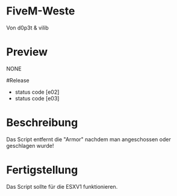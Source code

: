 # FiveM-Weste

Von d0p3t & vilib

# Preview

NONE

#Release

- status code [e02]
- status code [e03]

# Beschreibung

Das Script entfernt die "Armor" nachdem man angeschossen oder geschlagen wurde!

# Fertigstellung

Das Script sollte für die ESXV1 funktionieren.
